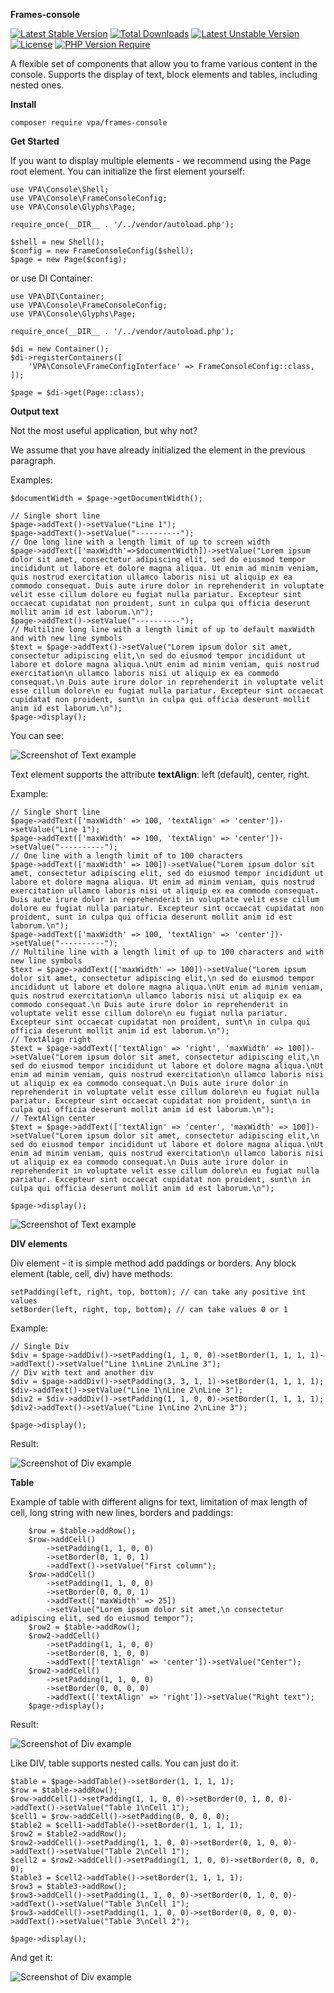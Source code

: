 **Frames-console**

[![Latest Stable Version](http://poser.pugx.org/vpa/frames-console/v)](https://packagist.org/packages/vpa/frames-console) [![Total Downloads](http://poser.pugx.org/vpa/frames-console/downloads)](https://packagist.org/packages/vpa/frames-console) [![Latest Unstable Version](http://poser.pugx.org/vpa/frames-console/v/unstable)](https://packagist.org/packages/vpa/frames-console) [![License](http://poser.pugx.org/vpa/frames-console/license)](https://packagist.org/packages/vpa/frames-console) [![PHP Version Require](http://poser.pugx.org/vpa/frames-console/require/php)](https://packagist.org/packages/vpa/frames-console)

A flexible set of components that allow you to frame various content in the console. Supports the display of text, block elements and tables, including nested ones.

**Install**
```
composer require vpa/frames-console
```

**Get Started**

If you want to display multiple elements - we recommend using the Page root element.
You can initialize the first element yourself:
```
use VPA\Console\Shell;
use VPA\Console\FrameConsoleConfig;
use VPA\Console\Glyphs\Page;

require_once(__DIR__ . '/../vendor/autoload.php');

$shell = new Shell();
$config = new FrameConsoleConfig($shell);
$page = new Page($config);
```
or use DI Container:
```
use VPA\DI\Container;
use VPA\Console\FrameConsoleConfig;
use VPA\Console\Glyphs\Page;

require_once(__DIR__ . '/../vendor/autoload.php');

$di = new Container();
$di->registerContainers([
    'VPA\Console\FrameConfigInterface' => FrameConsoleConfig::class,
]);

$page = $di->get(Page::class);
```

**Output text**

Not the most useful application, but why not?

We assume that you have already initialized the element in the previous paragraph.

Examples:
```
$documentWidth = $page->getDocumentWidth();

// Single short line
$page->addText()->setValue("Line 1");
$page->addText()->setValue("----------");
// One long line with a length limit of up to screen width
$page->addText(['maxWidth'=>$documentWidth])->setValue("Lorem ipsum dolor sit amet, consectetur adipiscing elit, sed do eiusmod tempor incididunt ut labore et dolore magna aliqua. Ut enim ad minim veniam, quis nostrud exercitation ullamco laboris nisi ut aliquip ex ea commodo consequat. Duis aute irure dolor in reprehenderit in voluptate velit esse cillum dolore eu fugiat nulla pariatur. Excepteur sint occaecat cupidatat non proident, sunt in culpa qui officia deserunt mollit anim id est laborum.\n");
$page->addText()->setValue("----------");
// Multiline long line with a length limit of up to default maxWidth and with new line symbols
$text = $page->addText()->setValue("Lorem ipsum dolor sit amet, consectetur adipiscing elit,\n sed do eiusmod tempor incididunt ut labore et dolore magna aliqua.\nUt enim ad minim veniam, quis nostrud exercitation\n ullamco laboris nisi ut aliquip ex ea commodo consequat.\n Duis aute irure dolor in reprehenderit in voluptate velit esse cillum dolore\n eu fugiat nulla pariatur. Excepteur sint occaecat cupidatat non proident, sunt\n in culpa qui officia deserunt mollit anim id est laborum.\n");
$page->display();
```
You can see:

![Screenshot of Text example](docs/text.png)

Text element supports the attribute __textAlign__: left (default), center, right.

Example:
```
// Single short line
$page->addText(['maxWidth' => 100, 'textAlign' => 'center'])->setValue("Line 1");
$page->addText(['maxWidth' => 100, 'textAlign' => 'center'])->setValue("----------");
// One line with a length limit of to 100 characters
$page->addText(['maxWidth' => 100])->setValue("Lorem ipsum dolor sit amet, consectetur adipiscing elit, sed do eiusmod tempor incididunt ut labore et dolore magna aliqua. Ut enim ad minim veniam, quis nostrud exercitation ullamco laboris nisi ut aliquip ex ea commodo consequat. Duis aute irure dolor in reprehenderit in voluptate velit esse cillum dolore eu fugiat nulla pariatur. Excepteur sint occaecat cupidatat non proident, sunt in culpa qui officia deserunt mollit anim id est laborum.\n");
$page->addText(['maxWidth' => 100, 'textAlign' => 'center'])->setValue("----------");
// Multiline line with a length limit of up to 100 characters and with new line symbols
$text = $page->addText(['maxWidth' => 100])->setValue("Lorem ipsum dolor sit amet, consectetur adipiscing elit,\n sed do eiusmod tempor incididunt ut labore et dolore magna aliqua.\nUt enim ad minim veniam, quis nostrud exercitation\n ullamco laboris nisi ut aliquip ex ea commodo consequat.\n Duis aute irure dolor in reprehenderit in voluptate velit esse cillum dolore\n eu fugiat nulla pariatur. Excepteur sint occaecat cupidatat non proident, sunt\n in culpa qui officia deserunt mollit anim id est laborum.\n");
// TextAlign right
$text = $page->addText(['textAlign' => 'right', 'maxWidth' => 100])->setValue("Lorem ipsum dolor sit amet, consectetur adipiscing elit,\n sed do eiusmod tempor incididunt ut labore et dolore magna aliqua.\nUt enim ad minim veniam, quis nostrud exercitation\n ullamco laboris nisi ut aliquip ex ea commodo consequat.\n Duis aute irure dolor in reprehenderit in voluptate velit esse cillum dolore\n eu fugiat nulla pariatur. Excepteur sint occaecat cupidatat non proident, sunt\n in culpa qui officia deserunt mollit anim id est laborum.\n");
// TextAlign center
$text = $page->addText(['textAlign' => 'center', 'maxWidth' => 100])->setValue("Lorem ipsum dolor sit amet, consectetur adipiscing elit,\n sed do eiusmod tempor incididunt ut labore et dolore magna aliqua.\nUt enim ad minim veniam, quis nostrud exercitation\n ullamco laboris nisi ut aliquip ex ea commodo consequat.\n Duis aute irure dolor in reprehenderit in voluptate velit esse cillum dolore\n eu fugiat nulla pariatur. Excepteur sint occaecat cupidatat non proident, sunt\n in culpa qui officia deserunt mollit anim id est laborum.\n");

$page->display();
```

![Screenshot of Text example](docs/textWithAlign.png)

**DIV elements**

Div element - it is simple method add paddings or borders. Any block element (table, cell, div) have methods:
```
setPadding(left, right, top, bottom); // can take any positive int values
setBorder(left, right, top, bottom); // can take values 0 or 1
```

Example:
```
// Single Div
$div = $page->addDiv()->setPadding(1, 1, 0, 0)->setBorder(1, 1, 1, 1)->addText()->setValue("Line 1\nLine 2\nLine 3");
// Div with text and another div
$div = $page->addDiv()->setPadding(3, 3, 1, 1)->setBorder(1, 1, 1, 1);
$div->addText()->setValue("Line 1\nLine 2\nLine 3");
$div2 = $div->addDiv()->setPadding(1, 1, 0, 0)->setBorder(1, 1, 1, 1);
$div2->addText()->setValue("Line 1\nLine 2\nLine 3");

$page->display();
```

Result:

![Screenshot of Div example](docs/div.png)

**Table**

Example of table with different aligns for text, limitation of max length of cell, long string with new lines, borders and paddings:
```$table = $page->addTable()->setBorder(1, 1, 1, 1);
    $row = $table->addRow();
    $row->addCell()
        ->setPadding(1, 1, 0, 0)
        ->setBorder(0, 1, 0, 1)
        ->addText()->setValue("First column");
    $row->addCell()
        ->setPadding(1, 1, 0, 0)
        ->setBorder(0, 0, 0, 1)
        ->addText(['maxWidth' => 25])
        ->setValue("Lorem ipsum dolor sit amet,\n consectetur adipiscing elit, sed do eiusmod tempor");
    $row2 = $table->addRow();
    $row2->addCell()
        ->setPadding(1, 1, 0, 0)
        ->setBorder(0, 1, 0, 0)
        ->addText(['textAlign' => 'center'])->setValue("Center");
    $row2->addCell()
        ->setPadding(1, 1, 0, 0)
        ->setBorder(0, 0, 0, 0)
        ->addText(['textAlign' => 'right'])->setValue("Right text");
    $page->display();
```

Result:

![Screenshot of Div example](docs/table.png)

Like DIV, table supports nested calls. You can just do it:
```
$table = $page->addTable()->setBorder(1, 1, 1, 1);
$row = $table->addRow();
$row->addCell()->setPadding(1, 1, 0, 0)->setBorder(0, 1, 0, 0)->addText()->setValue("Table 1\nCell 1");
$cell1 = $row->addCell()->setPadding(0, 0, 0, 0);
$table2 = $cell1->addTable()->setBorder(1, 1, 1, 1);
$row2 = $table2->addRow();
$row2->addCell()->setPadding(1, 1, 0, 0)->setBorder(0, 1, 0, 0)->addText()->setValue("Table 2\nCell 1");
$cell2 = $row2->addCell()->setPadding(1, 1, 0, 0)->setBorder(0, 0, 0, 0);
$table3 = $cell2->addTable()->setBorder(1, 1, 1, 1);
$row3 = $table3->addRow();
$row3->addCell()->setPadding(1, 1, 0, 0)->setBorder(0, 1, 0, 0)->addText()->setValue("Table 3\nCell 1");
$row3->addCell()->setPadding(1, 1, 0, 0)->setBorder(0, 0, 0, 0)->addText()->setValue("Table 3\nCell 2");

$page->display();
```

And get it:

![Screenshot of Div example](docs/nestedTable.png)
